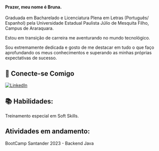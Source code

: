 
#### Prazer, meu nome é Bruna. 
Graduada em Bacharelado e Licenciatura Plena em Letras (Português/ Espanhol) pela Universidade Estadual Paulista Júlio de Mesquita Filho, Campus de Araraquara.

Estou em transição de carreira me aventurando no mundo tecnológico.

Sou extremamente dedicada e gosto de me destacar em tudo o que faço aprofundando os meus conhecimentos e superando as minhas próprias expectativas de sucesso.

## 🔗 Conecte-se Comigo

[![LinkedIn](https://img.shields.io/badge/LinkedIn-000?style=for-the-badge&logo=linkedin&logoColor=0E76A8)](https://www.linkedin.com/in/bruna-antenor/)


## 📚 Habilidades:

Treinamento especial em Soft Skills.


## Atividades em andamento:

BootCamp Santander 2023 - Backend Java